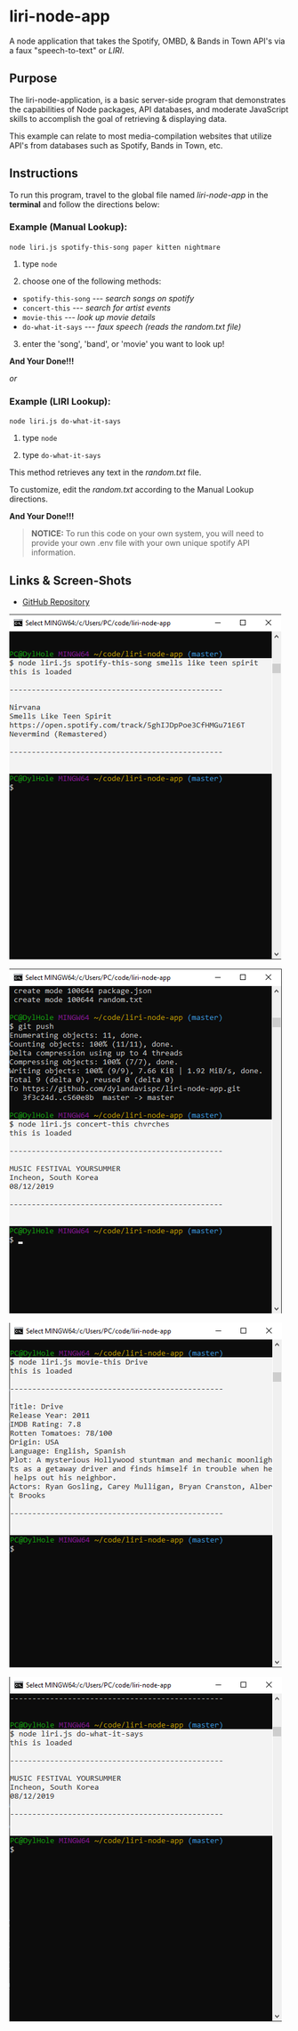 # liri-node-app

A node application that takes the Spotify, OMBD, &amp; Bands in Town API's via a faux "speech-to-text" or _LIRI_.

## Purpose

The liri-node-application, is a basic server-side program that demonstrates the capabilities of Node packages, API databases, and moderate JavaScript skills to accomplish the goal of retrieving & displaying data.

This example can relate to most media-compilation websites that utilize API's from databases such as Spotify, Bands in Town, etc.

## Instructions

To run this program, travel to the global file named _liri-node-app_ in the **terminal** and follow the directions below:

### Example (Manual Lookup):

`node liri.js spotify-this-song paper kitten nightmare`

1. type `node`

2. choose one of the following methods:
* `spotify-this-song` --- _search songs on spotify_
* `concert-this` --- _search for artist events_
* `movie-this` --- _look up movie details_
* `do-what-it-says` --- _faux speech (reads the random.txt file)_

3. enter the 'song', 'band', or 'movie' you want to look up!


__And Your Done!!!__

_or_

### Example (LIRI Lookup):

`node liri.js do-what-it-says`

1. type `node`

2. type `do-what-it-says`

This method retrieves any text in the _random.txt_ file.

To customize, edit the _random.txt_ according to the Manual Lookup directions.

__And Your Done!!!__


>**NOTICE:**
>To run this code on your own system, you will need to provide your own .env file with
>your own unique spotify API information.


## Links & Screen-Shots

* [GitHub Repository](https://github.com/dylandavispc/liri-node-app)

![Spotify Screenshot](screenshots/scrnshot-spotify.png)

![Concert Screenshot](screenshots/scrnshot-concert.png)

![Movie Screenshot](screenshots/scrnshot-movie.png)

![LIRI Screenshot](screenshots/scrnshot-liri.png)


